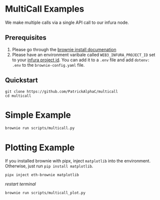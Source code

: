 # MultiCall Examples

We make multiple calls via a single API call to our infura node. 

## Prerequisites

1. Please go through the [brownie install documenation](https://eth-brownie.readthedocs.io/en/stable/install.html)
2. Please have an environment varibale called `WEB3_INFURA_PROJECT_ID` set to your [infura project id](https://infura.io/). You can add it to a `.env` file and add `dotenv: .env` to the `brownie-config.yaml` file. 

## Quickstart

```
git clone https://github.com/PatrickAlphaC/multicall
cd multicall
```

# Simple Example

```bash
brownie run scripts/multicall.py
```

# Plotting Example

If you installed brownie with pipx, inject `matplotlib` into the environment. Otherwise, just run `pip install matplotlib`.

```
pipx inject eth-brownie matplotlib
```

*restart terminal*

```bash
brownie run scripts/multicall_plot.py
```
